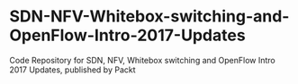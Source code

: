 # SDN-NFV-Whitebox-switching-and-OpenFlow-Intro-2017-Updates
Code Repository for SDN, NFV, Whitebox switching and OpenFlow Intro 2017 Updates, published by Packt
